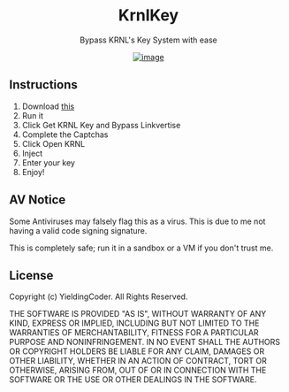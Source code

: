 <span align="center">

# KrnlKey
Bypass KRNL's Key System with ease

[![image](https://user-images.githubusercontent.com/90570076/167147697-db8d6c99-1d90-4e2d-b7a1-0ae6094672e3.png)](https://github.com/YieldingExploiter/KrnlKey/releases/latest/download/KrnlKey.Bootstrapper.exe)
  
</span>

## Instructions

1. Download [this](https://github.com/YieldingExploiter/KrnlKey/releases/latest/download/KrnlKey.Bootstrapper.exe)
2. Run it
3. Click Get KRNL Key and Bypass Linkvertise
4. Complete the Captchas
5. Click Open KRNL
6. Inject
7. Enter your key
8. Enjoy!

## AV Notice
Some Antiviruses may falsely flag this as a virus. This is due to me not having a valid code signing signature.

This is completely safe; run it in a sandbox or a VM if you don't trust me.

## License
Copyright (c) YieldingCoder. All Rights Reserved.

THE SOFTWARE IS PROVIDED "AS IS", WITHOUT WARRANTY OF ANY KIND, EXPRESS OR IMPLIED, INCLUDING BUT NOT LIMITED TO THE WARRANTIES OF MERCHANTABILITY, FITNESS FOR A PARTICULAR PURPOSE AND NONINFRINGEMENT. IN NO EVENT SHALL THE AUTHORS OR COPYRIGHT HOLDERS BE LIABLE FOR ANY CLAIM, DAMAGES OR OTHER LIABILITY, WHETHER IN AN ACTION OF CONTRACT, TORT OR OTHERWISE, ARISING FROM, OUT OF OR IN CONNECTION WITH THE SOFTWARE OR THE USE OR OTHER DEALINGS IN THE SOFTWARE.

